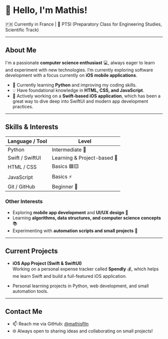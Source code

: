 # 👋 Hello, I'm Mathis!

🇫🇷 Currently in France | 🧪 PTSI (Preparatory Class for Engineering Studies, Scientific Track)

---

## About Me

I'm a passionate **computer science enthusiast** 💻, always eager to learn and experiment with new technologies. I’m currently exploring software development with a focus currently on **iOS mobile applications**.

- 🌱 Currently learning **Python** and improving my coding skills.
- 💡 Have foundational knowledge in **HTML, CSS, and JavaScript**.
- 📱 Actively working on a **Swift-based iOS application**, which has been a great way to dive deep into SwiftUI and modern app development practices.

---

## Skills & Interests

| Language / Tool | Level |
|-----------------|-------|
| Python          | Intermediate 🐍 |
| Swift / SwiftUI | Learning & Project-based 📱 |
| HTML / CSS      | Basics 🟦🟨 |
| JavaScript      | Basics ⚡ |
| Git / GitHub    | Beginner 💾 |

### Other Interests
- Exploring **mobile app development** and **UI/UX design** 🎨  
- Learning **algorithms, data structures, and computer science concepts** 📚  
- Experimenting with **automation scripts and small projects** 🤖  

---

## Current Projects

- **iOS App Project (Swift & SwiftUI)**  
  Working on a personal expense tracker called **Spendly** 💰, which helps me learn Swift and build a full-featured iOS application.  

- Personal learning projects in Python, web development, and small automation tools.

---

## Contact Me

- 📫 Reach me via GitHub: [@mathisflln](https://github.com/mathisflln)  
- 🌐 Always open to sharing ideas and collaborating on small projects!
